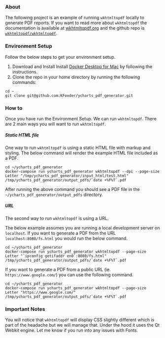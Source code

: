 ### About
The following project is an example of running `wkhtmltopdf` locally to generate PDF reports.
If you want to read more about `wkhtmltopdf` the documentation is available at [wkhtmltopdf.org](https://wkhtmltopdf.org/usage/wkhtmltopdf.txt) and the github repo is [`wkhtmltopdf/wkhtmltopdf`](https://github.com/wkhtmltopdf/wkhtmltopdf).

### Environment Setup
Follow the below steps to get your environment setup.

1. Download and Install Install [Docker Desktop for Mac](https://docs.docker.com/docker-for-mac/install/) by following the instructions.
1. Clone the repo in your home directory by running the following commands:
```
cd ~
git clone git@github.com:KFoxder/ycharts_pdf_generator.git
 ```

### How to

Once you have run the Environment Setup. We can run `wkhtmltopdf`. There are 2 main ways you will want to run `wkhtmltopdf`.

##### Static HTML file
One way to run `wkhtmltopdf` is using a static HTML file with markup and styling. The below command will render the example HTML file included as a PDF.
```
cd ~/ycharts_pdf_generator
docker-compose run ycharts_pdf_generator wkhtmltopdf --dpi --page-size Letter "/tmp/ycharts_pdf_generator/input_html/test.html" /tmp/ycharts_pdf_generator/output_pdfs/`date +%F%T`.pdf
```
After running the above command you should see a PDF file in the `~/ycharts_pdf_generator/output_pdfs` directory.

##### URL
The second way to run `wkhtmltopdf` is using a URL.

The below example assumes you are running a local development server on `localhost`. If you want to generate a PDF from the URL `localhost:8080/fs.html` you would run the below command.
```
cd ~/ycharts_pdf_generator
docker-compose run ycharts_pdf_generator wkhtmltopdf --page-size Letter "`ipconfig getifaddr en0`:8080/fs.html" /tmp/ycharts_pdf_generator/output_pdfs/`date +%F%T`.pdf
```

If you want to generate a PDF from a public URL (ie. `https://www.google.com/`) you can use the following command.
```
cd ~/ycharts_pdf_generator
docker-compose run ycharts_pdf_generator wkhtmltopdf --page-size Letter "https://www.google.com/" /tmp/ycharts_pdf_generator/output_pdfs/`date +%F%T`.pdf
```

### Important Notes

You will notice that `wkhtmltopdf` will display CSS slightly different which is part of the headache but we will manage that. Under the hood it uses the Qt Webkit engine. Let me know if you run into any issues with Fonts.

